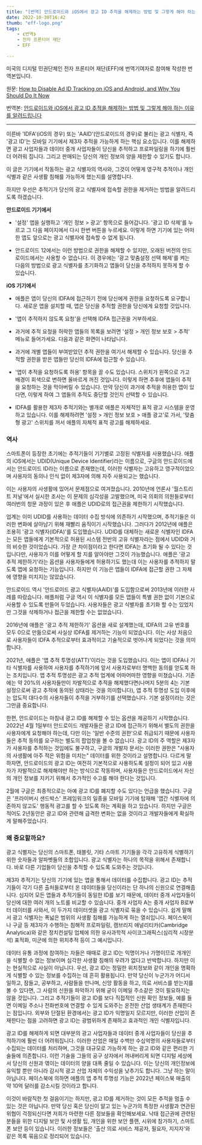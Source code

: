 ```yaml
---
title: "[번역] 안드로이드와 iOS에서 광고 ID 추적을 해제하는 방법 및 그렇게 해야 하는 이유를 알려드립니다"
date: 2022-10-30T16:42
thumb: "eff-logo.png"
tags: 
    - ❮번역❯
    - 전자 프론티어 재단
    - EFF

---
```


미국의 디지털 민권단체인 전자 프론티어 재단(EFF)에 번역기여자로 참여해 작성한 번역본입니다.

원문: [How to Disable Ad ID Tracking on iOS and Android, and Why You Should Do It Now](https://www.eff.org/deeplinks/2022/05/how-disable-ad-id-tracking-ios-and-android-and-why-you-should-do-it-now)

번역본: [안드로이드와 iOS에서 광고 ID 추적을 해제하는 방법 및 그렇게 해야 하는 이유를 알려드립니다](https://www.eff.org/ko/deeplinks/2022/05/how-disable-ad-id-tracking-ios-and-android-and-why-you-should-do-it-now)

---

이른바 'IDFA'(iOS의 경우) 또는 'AAID'(안드로이드의 경우)로 불리는 광고 식별자, 즉 '광고 ID'는 모바일 기기에서 제3자 추적을 가능하게 하는 핵심 요소입니다. 이를 해제하면 광고 사업자들과 데이터 중개 사업자들이 당신을 추적하고 프로파일링을 하기에 훨씬 더 어려워 집니다. 그리고 판매되는 당신의 개인 정보의 양을 제한할 수 있기도 합니다.

이 글은 기기에서 작동하는 광고 식별자의 역사와, 그것이 어떻게 영구적 추적이나 개인 식별과 같은 사생활 침해를 가능하게 했는지를 설명합니다.

하지만 우선은 추적기가 당신의 광고 식별자에 접속할 권한을 제거하는 방법을 알려드리도록 하겠습니다.

**안드로이드 기기에서**

- '설정' 앱을 실행하고 '개인 정보 > 광고' 항목으로 들어갑니다. '광고 ID 삭제'를 누르고 그 다음 페이지에서 다시 한번 버튼을 누르세요. 이렇게 하면 기기에 있는 어떠한 앱도 앞으로는 광고 식별자에 접속할 수 없게 됩니다.

- 안드로이드 12에서는 이런 방법으로 권한을 해제할 수 있지만, 오래된 버전의 안드로이드에서는 사용할 수 없습니다. 이 경우에는 '광고 맞춤설정 선택 해제'를 켜는 다음의 방법으로 광고 식별자를 초기화하고 앱들이 당신을 추적하지 못하게 할 수 있습니다.

**iOS 기기에서**

- 애플은 앱이 당신의 IDFA에 접근하기 전에 당신에게 권한을 요청하도록 요구합니다. 새로운 앱을 설치할 때, 앱은 당신을 추적할 권한을 당신에게 요청할 것입니다.

- '앱이 추적하지 않도록 요청'을 선택해 IDFA 접근권을 거부하세요.

- 과거에 추적 요청을 허락한 앱들의 목록을 보려면 '설정 > 개인 정보 보호 > 추적' 메뉴로 들어가세요. 다음과 같은 화면이 나타납니다.

- 과거에 개별 앱들이 부여받았던 추적 권한을 여기서 해제할 수 있습니다. 당신을 추적할 권한을 받은 앱들만 당신의 IDFA에 접근할 수 있습니다.

- '앱이 추적을 요청하도록 허용' 항목을 끌 수도 있습니다. 스위치가 왼쪽으로 가고 배경이 회색으로 변하면 올바르게 꺼진 것입니다. 이렇게 하면 추후에 앱들이 추적을 요청하는 것을 막아버릴 수 있습니다. 만약 당신이 과거에 추적을 허용한 앱이 있다면, 이렇게 하여 그 앱들의 추적도 중단할 것인지 선택할 수 있습니다.

- IDFA를 활용한 제3자 추적기와는 별개로 애플은 자체적인 표적 광고 시스템을 운영하고 있습니다. 이를 해제하려면 '설정 > 개인 정보 보호 > 애플 광고'로 가서, '맞춤형 광고' 스위치를 꺼서 애플의 자체적 표적 광고를 해제하세요.

### 역사

스마트폰이 등장한 초기에는 추적기들이 기기별로 고정된 식별자를 사용했습니다. 애플의 iOS에서는 UDID(Unique Device Identifier)라는 이름으로, 구글의 안드로이드에서는 안드로이드 ID라는 이름으로 존재했는데, 이러한 식별자는 고유하고 영구적이었으며 사용자의 동의나 인식 없이 제3자에 의해 자주 사용되고는 했습니다.

이는 사용자의 사생활에 있어서 문제점으로 여겨졌습니다. 2010년에 언론사 '월스트리트 저널'에서 실시한 조사는 이 문제의 심각성을 고발했으며, 미국 의회의 의원들로부터 여러번의 청문 과정이 있은 후 애플은 UDID로의 접근권을 제한하기 시작했습니다.

업계는 이미 UDID를 사용하는 데이터 수집 방식에 의존하기 시작했으며, 추적기들은 이러한 변화에 살아남기 위해 재빨리 움직이기 시작했습니다. 그러다가 2012년에 애플은 조용히 '광고 식별자(IDFA)'를 도입했습니다. UDID를 대체하는 새로운 식별자인 IDFA는 모든 앱들에게 기본적으로 허용된 시스템 전반의 고유 식별자라는 점에서 UDID와 거의 비슷한 것이었습니다. 가장 큰 차이점이라고 한다면 IDFA는 초기화 될 수 있다는 것입니다만, 사용자가 이를 어떻게 할 지를 알아야만 그것이 가능했습니다. 애플은 '광고 추적 제한하기'라는 옵션을 사용자들에게 허용하기도 했는데 이는 사용자를 추적하지 말도록 앱에 요청하는 기능입니다. 하지만 이 기능은 앱들이 IDFA에 접근할 권한 그 자체에 영향을 미치지는 않았습니다.

안드로이드 역시 '안드로이드 광고 식별자(AAID)'를 도입함으로써 2013년에 이러한 사례를 따랐습니다. 애플처럼 구글 역시 이 식별자를 모든 앱들이 특별 권한 없이 기본으로 사용할 수 있도록 만들어 두었습니다. 사용자들은 광고 식별자를 초기화 할 수는 있었지만 그것을 삭제하거나 접근을 제한할 수는 없었습니다.

2016년에 애플은 '광고 추적 제한하기' 옵션을 새로 설계했는데, IDFA의 고유 번호를 모두 0으로 만듦으로써 사실상 IDFA를 제거하는 기능이 되었습니다. 이는 사상 처음으로 사용자들이 IDFA 추적으로부터 효과적이고 기술적으로 벗어나게 되었다는 것을 의미합니다.

2021년, 애플은 '앱 추적 투명성(ATT)'이라는 것을 도입했습니다. 이는 앱이 IDFA나 기타 식별자를 사용하여 사용자를 추적하기에 앞서 사용자로부터 명백한 동의를 얻도록 하는 조치입니다. 앱 추적 투명성은 광고 추적 업계에 어마어마한 영향을 미쳤습니다. 기존에는 약 20%의 사용자들만이 자발적으로 추적을 해제했다면(나머지 5분의 4는 기본 설정으로써 광고 추적에 동의된 상태라는 것을 의미합니다), 앱 추적 투명성 도입 이후에는 압도적 대다수의 사용자들이 추적을 거부하기를 선택했습니다. 기본 설정이라는 것은 그만큼 중요합니다.

한편, 안드로이드는 마침내 광고 ID를 해제할 수 있는 옵션을 제공하기 시작했습니다. 2022년 4월 1일부터 안드로이드 개발자들은 광고 ID에 접근하기 위해서 별도의 권한을 사용자에게 요청해야 하는데, 다만 이는 '일반 수준의 권한'으로 취급되기 때문에 사용자들은 추적 동의를 요구하는 별도의 팝업창을 볼 수 없습니다. 광고 ID의 주 역할은 제3자가 사용자를 추적하는 것임에도 불구하고, 구글의 개발자 문서는 이러한 권한은 "사용자의 사생활에 아주 적은 위험을 미치는" 데이터를 위한 것이라고 설명합니다. 다르게 말하자면, 안드로이드의 광고 ID는 여전히 기본적으로 사용하도록 설정이 되어 있고 사용자가 자발적으로 해제해야만 하는 방식으로 작동하며, 사용자들은 안드로이드에서 자신의 개인 정보를 지키기 위해서 추가적인 수고를 해야 한다는 것입니다.

2월에 구글은 최종적으로는 아예 광고 ID를 폐지할 수도 있다는 언급을 했습니다. 구글은 '프라이버시 샌드박스' 프레임워크의 일종을 모바일 기기에 탑재해 '앱간 식별자에 의존하지 않고도' 행동적 광고를 할 수 있도록 하는 계획을 하고 있습니다. 하지만 구글은 적어도 2년동안은 광고 ID와 관련해 급격한 변화는 없을 것이라고 개발자들에게 확실하게 말해주었습니다.

### 왜 중요할까요?

광고 식별자는 당신의 스마트폰, 태블릿, 기타 스마트 기기들을 각각 고유하게 식별하기 위한 숫자들과 알파벳들의 조합입니다. 광고 식별자는 하나의 목적을 위해서 존재합니다. 바로 다른 기업들이 당신을 추적할 수 있도록 도와주는 것입니다.

제3자 추적기는 당신의 기기에 있는 앱을 통해서 데이터를 수집합니다. 광고 ID는 추적기들이 각기 다른 출처들로부터 온 데이터들을 당신이라는 단 하나의 신원으로 연결해줍니다. 심지어 모든 앱들과 추적기들이 동일한 ID를 보기 때문에, 데이터 중개 사업자들이 당신에 대한 여러 개의 노트를 비교할 수 있습니다. 중개 사업자 A는 중개 사업자 B로부터 데이터를 사와서, 이 두가지 데이터셋을 광고 식별자로 묶을 수 있습니다. 쉽게 말해서 광고 식별자는 폭넓은 범위의 사생활 침해를 가능하게 하는 열쇠입니다. 페이스북이나 구글 등 제3자가 수행하는 침해적 프로파일링, 캠브리지 애널리티카(Cambridge Analytica)와 같은 정치컨설팅 업체에 의한 유사과학적 사이코그래픽스(심리적 시장분석) 표적화, 미군에 의한 위치추적 등이 그 예시입니다.

데이터 유통 과정에 참여하는 자들은 때때로 광고 ID는 익명이거나 가명이므로 개개인을 식별할 수 없는 정보이며 심각한 사생활 침해의 우려가 없다고 반박합니다. 하지만 이는 현실적으로 사실이 아닙니다. 우선, 광고 ID는 정밀한 위치정보와 같이 개인을 명확하게 식별할 수 있는 정보를 수집하는 데 흔히 활용됩니다. 만약 당신이 누군가가 어디서 일하고, 잠들고, 공부하고, 사람들을 만나며, 신앙 활동을 하고, 의료 서비스를 받는지를 볼 수 있다면, 그 사람의 신원을 파악하기 위해 굳이 이메일 주소같은 것이 필요하지는 않을 것입니다. 그리고 추적기들이 광고 ID를 보다 직접적인 신원 확인 정보들, 예를 들면 이메일 주소나 전화번호에 연결할 수 있게 도와주는 온전한 산업 생태계가 존재한다는 점입니다. 외부와 단절된 환경에서는 광고 ID가 익명일지 모르지만, 이러한 산업이 존재한다는 점을 고려하면 광고 ID는 광범위하게 존재하고 효과적인 개인 식별자입니다.

광고 ID를 해제하게 되면 대부분의 광고 사업자들과 데이터 중개 사업자들이 당신을 추적하기에 훨씬 더 어려워집니다. 이러한 산업은 매일 수백만 수십억명의 사용자들로부터 수집되는 데이터를 처리하며, 그것을 대규모로 가능하게 하는 광고 ID와 같은 편리한 기술들에 의존합니다. 이런 기술을 그들의 공구 상자에서 꺼내버리게 되면 디지털 세상에서 당신의 신원과 엮이는 데이터의 양을 대폭 줄일 수 있습니다. 이는 당신의 개인정보에 유익할 뿐만 아니라 감시적 광고 산업 자체의 수익성을 낮추기도 합니다. 그냥 하는 말이 아닙니다. 페이스북에 의하면 애플의 앱 추적 투명성 기능은 2022년 페이스북 매출의 약 10억 달러를 감소시킬 것이라고 합니다.

이것이 바람직한 첫 걸음이기는 하지만, 광고 ID를 제거하는 것이 모든 추적을 멈출 수 있는 것은 아닙니다. 만약 당신 혹은 당신이 알고 있는 누군가의 특정한 사생활과 연관된 위협이 걱정되신다면 저희가 마련한 다른 정보들을 확인해보세요. 낙태 접근권에 관련된 분들을 위한 디지털 보안 및 사생활 팁, 개인을 위한 보안 플랜, 시위에 참가하기, 스마트폰 보안 등이 있습니다. 이러한 정보들은 '출산 의료 서비스 제공자, 필요자, 지지자'와 같은 목록 묶음으로 정리되어 있습니다.